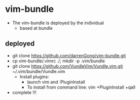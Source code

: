 # vim-bundle

* The vim-bundle is deployed by the individual
    * based at bundle

## deployed

* git clone https://github.com/darrenGong/vim-bundle.git
* cp vim-bundle/.vimrc ./; mkdir -p .vim/bundle
* git clone https://github.com/VundleVim/Vundle.vim.git ~/.vim/bundle/Vundle.vim
    * Install plugins:
        * launch vim and :PluginInstall
        * To install from command line: vim +PluginInstall +qall
* complete !!!
